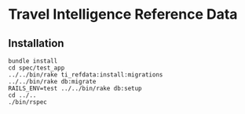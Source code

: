 # Travel Intelligence Reference Data

## Installation

    bundle install
    cd spec/test_app
    ../../bin/rake ti_refdata:install:migrations
    ../../bin/rake db:migrate
    RAILS_ENV=test ../../bin/rake db:setup
    cd ../..
    ./bin/rspec

